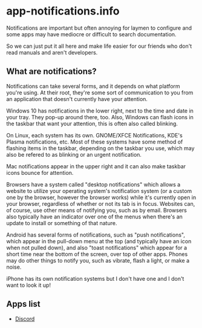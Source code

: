 # app-notifications.info

Notifications are important but often annoying for laymen to configure and some apps may have mediocre or difficult to search documentation.

So we can just put it all here and make life easier for our friends who don't read manuals and aren't developers.

## What are notifications?

Notifications can take several forms, and it depends on what platform you're using. At their root, they're some sort of communication to you from an application that doesn't currently have your attention.

Windows 10 has notifications in the lower right, next to the time and date in your tray. They pop-up around there, too. Also, Windows can flash icons in the taskbar that want your attention, this is often also called blinking.

On Linux, each system has its own. GNOME/XFCE Notifications, KDE's Plasma notifications, etc. Most of these systems have some method of flashing items in the taskbar, depending on the taskbar you use, which may also be refered to as blinking or an urgent notification.

Mac notifications appear in the upper right and it can also make taskbar icons bounce for attention.

Browsers have a system called "desktop notifications" which allows a website to utilize your operating system's notification system (or a custom one by the browser, however the browser works) while it's currently open in your browser, regardless of whether or not its tab is in focus. Websites can, of course, use other means of notifying you, such as by email. Browsers also typically have an indicator over one of the menus when there's an update to install or something of that nature.

Android has several forms of notifications, such as "push notifications", which appear in the pull-down menu at the top (and typically have an icon when not pulled down), and also "toast notifications" which appear for a short time near the bottom of the screen, over top of other apps. Phones may do other things to notify you, such as vibrate, flash a light, or make a noise.

iPhone has its own notification systems but I don't have one and I don't want to look it up!

## Apps list

* [Discord](https://discord.app-notifications.info)

